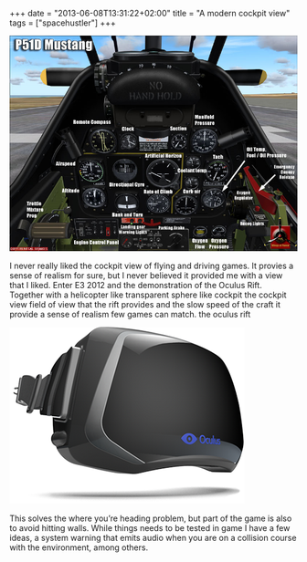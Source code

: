 +++
date = "2013-06-08T13:31:22+02:00"
title = "A modern cockpit view"
tags = ["spacehustler"]
+++

![A illustration of a ww2 cockpit](cockpit.png)

I never really liked the cockpit view of flying and driving games. It provies a sense of realism for sure, but I never believed it provided me with a view that I liked. Enter E3 2012 and the demonstration of the Oculus Rift. Together with a helicopter like transparent sphere like cockpit the cockpit view field of view that the rift provides and the slow speed of the craft it provide a sense of realism few games can match.
the oculus rift

![Oculus rift promo image](rift.png)

This solves the where you’re heading problem, but part of the game is also to avoid hitting walls. While things needs to be tested in game I have a few ideas, a system warning that emits audio when you are on a collision course with the environment, among others.
